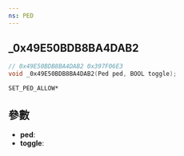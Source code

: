 ```yaml
---
ns: PED
---
```

## _0x49E50BDB8BA4DAB2

```c
// 0x49E50BDB8BA4DAB2 0x397F06E3
void _0x49E50BDB8BA4DAB2(Ped ped, BOOL toggle);
```

```
SET_PED_ALLOW*
```

## 參數
* **ped**: 
* **toggle**: 

